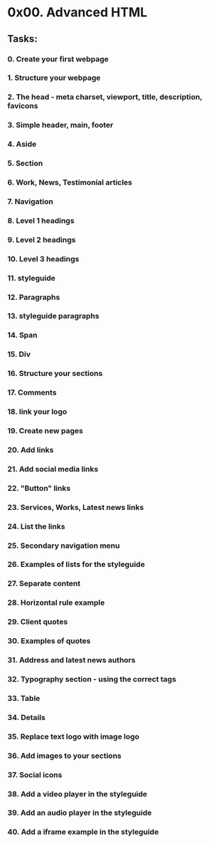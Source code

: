 # 0x00. Advanced HTML

## Tasks:

### 0. Create your first webpage

### 1. Structure your webpage

### 2. The head - meta charset, viewport, title, description, favicons

### 3. Simple header, main, footer

### 4. Aside

### 5. Section

### 6. Work, News, Testimonial articles

### 7. Navigation

### 8. Level 1 headings

### 9. Level 2 headings

### 10. Level 3 headings

### 11. styleguide

### 12. Paragraphs

### 13. styleguide paragraphs

### 14. Span

### 15. Div

### 16. Structure your sections

### 17. Comments

### 18. link your logo

### 19. Create new pages

### 20. Add links

### 21. Add social media links

### 22. "Button" links

### 23. Services, Works, Latest news links

### 24. List the links

### 25. Secondary navigation menu

### 26. Examples of lists for the styleguide

### 27. Separate content

### 28. Horizontal rule example

### 29. Client quotes

### 30. Examples of quotes

### 31. Address and latest news authors

### 32. Typography section - using the correct tags

### 33. Table

### 34. Details

### 35. Replace text logo with image logo

### 36. Add images to your sections

### 37. Social icons

### 38. Add a video player in the styleguide

### 39. Add an audio player in the styleguide

### 40. Add a iframe example in the styleguide
